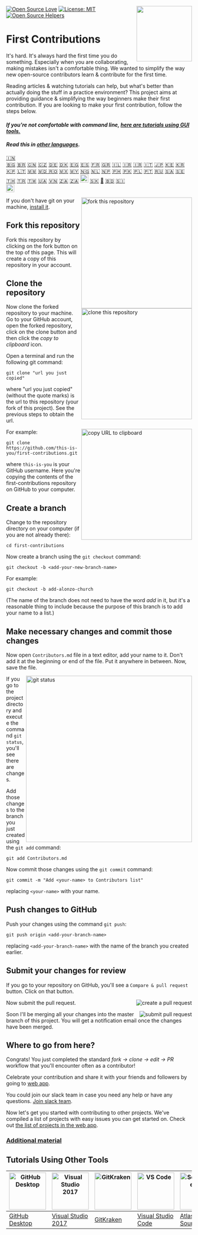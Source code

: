 [![Open Source Love](https://badges.frapsoft.com/os/v1/open-source.svg?v=103)](https://github.com/ellerbrock/open-source-badges/)
[<img align="right" width="150" src="assets/join-slack-team.png">](https://join.slack.com/t/firstcontributors/shared_invite/enQtNjkxNzQwNzA2MTMwLTVhMWJjNjg2ODRlNWZhNjIzYjgwNDIyZWYwZjhjYTQ4OTBjMWM0MmFhZDUxNzBiYzczMGNiYzcxNjkzZDZlMDM)
[![License: MIT](https://img.shields.io/badge/License-MIT-green.svg)](https://opensource.org/licenses/MIT)
[![Open Source Helpers](https://www.codetriage.com/roshanjossey/first-contributions/badges/users.svg)](https://www.codetriage.com/roshanjossey/first-contributions)


# First Contributions

It's hard. It's always hard the first time you do something. Especially when you are collaborating, making mistakes isn't a comfortable thing. We wanted to simplify the way new open-source contributors learn & contribute for the first time.

Reading articles & watching tutorials can help, but what's better than actually doing the stuff in a practice environment? This project aims at providing guidance & simplifying the way beginners make their first contribution. If you are looking to make your first contribution, follow the steps below.

#### *If you're not comfortable with command line, [here are tutorials using GUI tools.]( #tutorials-using-other-tools )*

#### *Read this in [other languages](translations/Translations.md).*

[🇮🇳](translations/Translations.md)\
[🇧🇬](translations/README.bg.md)
[🇧🇷](translations/README.pt_br.md)
[🇨🇳](translations/README.chs.md)
[🇨🇿](translations/README.cs.md)
[🇩🇪](translations/README.de.md)
[🇩🇰](translations/README.da.md)
[🇪🇬](translations/README.eg.md)
[🇪🇸](translations/README.es.md)
[🇫🇷](translations/README.fr.md)
[🇬🇷](translations/README.gr.md)
[🇮🇱](translations/README.hb.md)
[🇮🇷](translations/README.fa.md)
[🇮🇷](translations/README.fa.en.md)
[🇮🇹](translations/README.it.md)
[🇯🇵](translations/README.ja.md)
[🇰🇪](translations/README.kws.md)
[🇰🇷 🇰🇵](translations/README.ko.md)
[🇱🇹](translations/README.lt.md)
[🇲🇲](translations/README.mm_unicode.md)
[🇲🇩 🇷🇴](translations/README.ro.md)
[🇲🇽](translations/README.mx.md)
[🇲🇾](translations/README.my.md)
[🇳🇬](translations/README.igb.md)
[🇳🇱](translations/README.nl.md)
[🇳🇵](translations/README.np.md)
[🇵🇭](translations/README.tl.md)
[🇵🇰](translations/README.ur.md)
[🇵🇱](translations/README.pl.md)
[🇵🇹](translations/README.pt-pt.md)
[🇷🇺](translations/README.ru.md)
[🇸🇦](translations/README.ar.md)
[🇸🇪](translations/README.se.md)
[🇹🇭](translations/README.th.md)
[🇹🇷](translations/README.tr.md)
[🇹🇼](translations/README.cht.md)
[🇺🇦](translations/README.ua.md)
[🇻🇳](translations/README.vn.md)
[🇿🇦](translations/README.zul.md)
[🇿🇦](translations/README.afk.md)
[<img src="assets/catalan1.png" width="22">](translations/README.ca.md)
[:slovakia:](translations/README.slk.md)
[🏴](translations/README.gl.md)
[:bangladesh:](translations/README.bn.md)
[:slovenia:](translations/README.sl.md)  
[<img src="assets/pirate.png" width="22">](translations/README.en-pirate.md)



<img align="right" width="300" src="assets/fork.png" alt="fork this repository" />

If you don't have git on your machine, [install it]( https://help.github.com/articles/set-up-git/).

## Fork this repository

Fork this repository by clicking on the fork button on the top of this page.
This will create a copy of this repository in your account.

## Clone the repository

<img align="right" width="300" src="assets/clone.png" alt="clone this repository" />

Now clone the forked repository to your machine. Go to your GitHub account, open the forked repository, click on the clone button and then click the *copy to clipboard* icon.

Open a terminal and run the following git command:

```
git clone "url you just copied"
```
where "url you just copied" (without the quote marks) is the url to this repository (your fork of this project). See the previous steps to obtain the url.

<img align="right" width="300" src="assets/copy-to-clipboard.png" alt="copy URL to clipboard" />

For example:
```
git clone https://github.com/this-is-you/first-contributions.git
```
where `this-is-you` is your GitHub username. Here you're copying the contents of the first-contributions repository on GitHub to your computer.

## Create a branch

Change to the repository directory on your computer (if you are not already there):

```
cd first-contributions
```
Now create a branch using the `git checkout` command:
```
git checkout -b <add-your-new-branch-name>
```

For example:
```
git checkout -b add-alonzo-church
```
(The name of the branch does not need to have the word *add* in it, but it's a reasonable thing to include because the purpose of this branch is to add your name to a list.)

## Make necessary changes and commit those changes

Now open `Contributors.md` file in a text editor, add your name to it. Don't add it at the beginning or end of the file. Put it anywhere in between. Now, save the file.

<img align="right" width="450" src="assets/git-status.png" alt="git status" />


If you go to the project directory and execute the command `git status`, you'll see there are changes.


Add those changes to the branch you just created using the `git add` command:

```
git add Contributors.md
```

Now commit those changes using the `git commit` command:
```
git commit -m "Add <your-name> to Contributors list"
```
replacing `<your-name>` with your name.

## Push changes to GitHub

Push your changes using the command `git push`:
```
git push origin <add-your-branch-name>
```
replacing `<add-your-branch-name>` with the name of the branch you created earlier.

## Submit your changes for review

If you go to your repository on GitHub, you'll see a  `Compare & pull request` button. Click on that button.

<img style="float: right;" src="assets/compare-and-pull.png" alt="create a pull request" />

Now submit the pull request.

<img style="float: right;" src="assets/submit-pull-request.png" alt="submit pull request" />

Soon I'll be merging all your changes into the master branch of this project. You will get a notification email once the changes have been merged.

## Where to go from here?

Congrats!  You just completed the standard _fork -> clone -> edit -> PR_ workflow that you'll encounter often as a contributor!

Celebrate your contribution and share it with your friends and followers by going to [web app](https://firstcontributions.github.io/#social-share).

You could join our slack team in case you need any help or have any questions. [Join slack team](https://join.slack.com/t/firstcontributors/shared_invite/enQtNjkxNzQwNzA2MTMwLTVhMWJjNjg2ODRlNWZhNjIzYjgwNDIyZWYwZjhjYTQ4OTBjMWM0MmFhZDUxNzBiYzczMGNiYzcxNjkzZDZlMDM).

Now let's get you started with contributing to other projects. We've compiled a list of projects with easy issues you can get started on. Check out [the list of projects in the web app](https://firstcontributions.github.io/#project-list).

### [Additional material](additional-material/git_workflow_scenarios/additional-material.md)


## Tutorials Using Other Tools

|<a href="github-desktop-tutorial.md"><img alt="GitHub Desktop" src="https://desktop.github.com/images/desktop-icon.svg" width="100"></a>|<a href="github-windows-vs2017-tutorial.md"><img alt="Visual Studio 2017" src="https://upload.wikimedia.org/wikipedia/commons/c/cd/Visual_Studio_2017_Logo.svg" width="100"></a>|<a href="gitkraken-tutorial.md"><img alt="GitKraken" src="/assets/gk-icon.png" width="100"></a>|<a href="github-windows-vs-code-tutorial.md"><img alt="VS Code" src="https://upload.wikimedia.org/wikipedia/commons/2/2d/Visual_Studio_Code_1.18_icon.svg" width=100></a>|<a href="sourcetree-macos-tutorial.md"><img alt="Sourcetree App" src="https://wac-cdn.atlassian.com/dam/jcr:81b15cde-be2e-4f4a-8af7-9436f4a1b431/Sourcetree-icon-blue.svg" width=100></a>|
|---|---|---|---|---|
|[GitHub Desktop](github-desktop-tutorial.md)|[Visual Studio 2017](github-windows-vs2017-tutorial.md)|[GitKraken](gitkraken-tutorial.md)|[Visual Studio Code](github-windows-vs-code-tutorial.md)|[Atlassian Sourcetree](sourcetree-macos-tutorial.md)|
